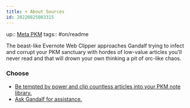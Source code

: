 ```yaml
---
title: + About Sources
id: 20220825083315
---
```

up:: [Meta PKM]([[20220829214451]])
tags:: #on/readme 

The beast-like Evernote Web Clipper approaches Gandalf trying to infect and corrupt your PKM sanctuary with hordes of low-value articles you'll never read and that will drown your own thinking a pit of orc-like chaos.

### Choose
- [Be tempted by power and clip countless articles into your PKM note library.]([[20220506012231]])
- [Ask Gandalf for assistance.]([[20220903011623]])
